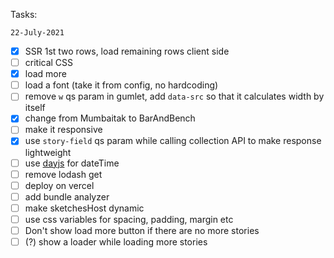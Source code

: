Tasks:

`22-July-2021`

- [x] SSR 1st two rows, load remaining rows client side
- [ ] critical CSS
- [x] load more
- [ ] load a font (take it from config, no hardcoding)
- [ ] remove `w` qs param in gumlet, add `data-src` so that it calculates width by itself
- [x] change from Mumbaitak to BarAndBench
- [ ] make it responsive
- [x] use `story-field` qs param while calling collection API to make response lightweight
- [ ] use [dayjs](https://www.npmjs.com/package/dayjs) for dateTime
- [ ] remove lodash get
- [ ] deploy on vercel
- [ ] add bundle analyzer
- [ ] make sketchesHost dynamic
- [ ] use css variables for spacing, padding, margin etc
- [ ] Don't show load more button if there are no more stories
- [ ] (?) show a loader while loading more stories
